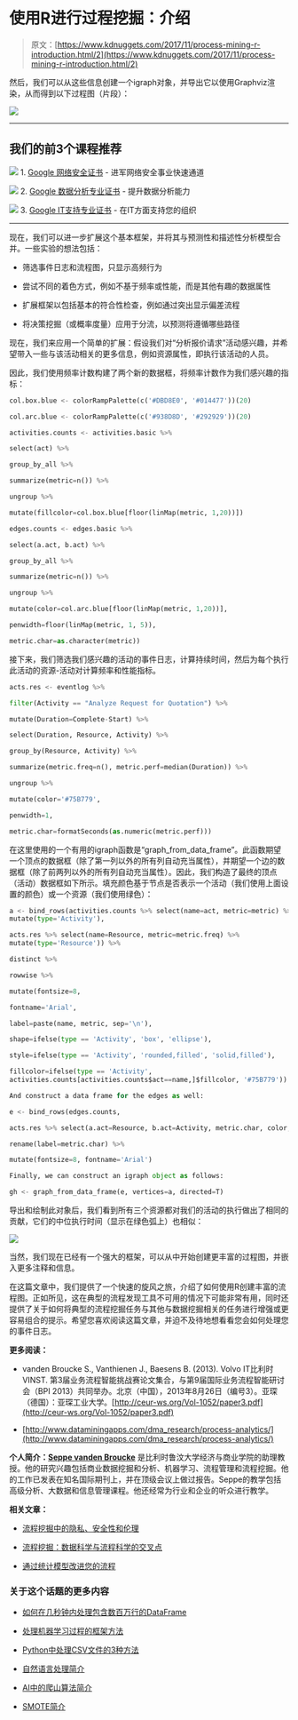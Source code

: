 # 使用R进行过程挖掘：介绍

> 原文：[https://www.kdnuggets.com/2017/11/process-mining-r-introduction.html/2](https://www.kdnuggets.com/2017/11/process-mining-r-introduction.html/2)

然后，我们可以从这些信息创建一个igraph对象，并导出它以使用Graphviz渲染，从而得到以下过程图（片段）：

![](../Images/9c345ba368aa3995a51390fa9649ced0.png)

* * *

## 我们的前3个课程推荐

![](../Images/0244c01ba9267c002ef39d4907e0b8fb.png) 1\. [Google 网络安全证书](https://www.kdnuggets.com/google-cybersecurity) - 进军网络安全事业快速通道

![](../Images/e225c49c3c91745821c8c0368bf04711.png) 2\. [Google 数据分析专业证书](https://www.kdnuggets.com/google-data-analytics) - 提升数据分析能力

![](../Images/0244c01ba9267c002ef39d4907e0b8fb.png) 3\. [Google IT支持专业证书](https://www.kdnuggets.com/google-itsupport) - 在IT方面支持您的组织

* * *

现在，我们可以进一步扩展这个基本框架，并将其与预测性和描述性分析模型合并。一些实验的想法包括：

+   筛选事件日志和流程图，只显示高频行为

+   尝试不同的着色方式，例如不基于频率或性能，而是其他有趣的数据属性

+   扩展框架以包括基本的符合性检查，例如通过突出显示偏差流程

+   将决策挖掘（或概率度量）应用于分流，以预测将遵循哪些路径

现在，我们来应用一个简单的扩展：假设我们对“分析报价请求”活动感兴趣，并希望带入一些与该活动相关的更多信息，例如资源属性，即执行该活动的人员。

因此，我们使用频率计数构建了两个新的数据框，将频率计数作为我们感兴趣的指标：

```py
col.box.blue <- colorRampPalette(c('#DBD8E0', '#014477'))(20)

col.arc.blue <- colorRampPalette(c('#938D8D', '#292929'))(20)

activities.counts <- activities.basic %>%

select(act) %>%

group_by_all %>%

summarize(metric=n()) %>%

ungroup %>%

mutate(fillcolor=col.box.blue[floor(linMap(metric, 1,20))])

edges.counts <- edges.basic %>%

select(a.act, b.act) %>%

group_by_all %>%

summarize(metric=n()) %>%

ungroup %>%

mutate(color=col.arc.blue[floor(linMap(metric, 1,20))],

penwidth=floor(linMap(metric, 1, 5)),

metric.char=as.character(metric))

```

接下来，我们筛选我们感兴趣的活动的事件日志，计算持续时间，然后为每个执行此活动的资源-活动对计算频率和性能指标。

```py
acts.res <- eventlog %>%

filter(Activity == "Analyze Request for Quotation") %>%

mutate(Duration=Complete-Start) %>%

select(Duration, Resource, Activity) %>%

group_by(Resource, Activity) %>%

summarize(metric.freq=n(), metric.perf=median(Duration)) %>%

ungroup %>%

mutate(color='#75B779',

penwidth=1,

metric.char=formatSeconds(as.numeric(metric.perf)))

```

在这里使用的一个有用的igraph函数是“graph_from_data_frame”。此函数期望一个顶点的数据框（除了第一列以外的所有列自动充当属性），并期望一个边的数据框（除了前两列以外的所有列自动充当属性）。因此，我们构造了最终的顶点（活动）数据框如下所示。填充颜色基于节点是否表示一个活动（我们使用上面设置的颜色）或一个资源（我们使用绿色）：

```py
a <- bind_rows(activities.counts %>% select(name=act, metric=metric) %>%
mutate(type='Activity'),

acts.res %>% select(name=Resource, metric=metric.freq) %>% 
mutate(type='Resource')) %>%

distinct %>%

rowwise %>%

mutate(fontsize=8,

fontname='Arial',

label=paste(name, metric, sep='\n'),

shape=ifelse(type == 'Activity', 'box', 'ellipse'),

style=ifelse(type == 'Activity', 'rounded,filled', 'solid,filled'),

fillcolor=ifelse(type == 'Activity',
activities.counts[activities.counts$act==name,]$fillcolor, '#75B779'))

And construct a data frame for the edges as well:

e <- bind_rows(edges.counts,

acts.res %>% select(a.act=Resource, b.act=Activity, metric.char, color, penwidth)) %>%

rename(label=metric.char) %>%

mutate(fontsize=8, fontname='Arial')

Finally, we can construct an igraph object as follows:

gh <- graph_from_data_frame(e, vertices=a, directed=T)

```

导出和绘制此对象后，我们看到所有三个资源都对我们的活动的执行做出了相同的贡献，它们的中位执行时间（显示在绿色弧上）也相似：

![](../Images/f5c4bac2dc25a04937358e1b8198c1aa.png)

当然，我们现在已经有一个强大的框架，可以从中开始创建更丰富的过程图，并嵌入更多注释和信息。

在这篇文章中，我们提供了一个快速的旋风之旅，介绍了如何使用R创建丰富的流程图。正如所见，这在典型的流程发现工具不可用的情况下可能非常有用，同时还提供了关于如何将典型的流程挖掘任务与其他与数据挖掘相关的任务进行增强或更容易组合的提示。希望您喜欢阅读这篇文章，并迫不及待地想看看您会如何处理您的事件日志。

**更多阅读：**

+   vanden Broucke S., Vanthienen J., Baesens B. (2013). Volvo IT比利时 VINST. 第3届业务流程智能挑战赛论文集合，与第9届国际业务流程智能研讨会（BPI 2013）共同举办。北京（中国），2013年8月26日（编号3）。亚琛（德国）：亚琛工业大学。[http://ceur-ws.org/Vol-1052/paper3.pdf](http://ceur-ws.org/Vol-1052/paper3.pdf)

+   [http://www.dataminingapps.com/dma_research/process-analytics/](http://www.dataminingapps.com/dma_research/process-analytics/)

**个人简介：[Seppe vanden Broucke](https://www.seppe.net)** 是比利时鲁汶大学经济与商业学院的助理教授。他的研究兴趣包括商业数据挖掘和分析、机器学习、流程管理和流程挖掘。他的工作已发表在知名国际期刊上，并在顶级会议上做过报告。Seppe的教学包括高级分析、大数据和信息管理课程。他还经常为行业和企业的听众进行教学。

**相关文章：**

+   [流程挖掘中的隐私、安全性和伦理](/2016/12/privacy-security-ethics-process-mining.html)

+   [流程挖掘：数据科学与流程科学的交叉点](/2016/11/process-mining-coursera-course.html)

+   [通过统计模型改进您的流程](/2016/05/jmp-improve-processes-statistical-models.html)

### 关于这个话题的更多内容

+   [如何在几秒钟内处理包含数百万行的DataFrame](https://www.kdnuggets.com/2022/01/process-dataframe-millions-rows-seconds.html)

+   [处理机器学习过程的框架方法](https://www.kdnuggets.com/2018/05/general-approaches-machine-learning-process.html)

+   [Python中处理CSV文件的3种方法](https://www.kdnuggets.com/2022/10/3-ways-process-csv-files-python.html)

+   [自然语言处理简介](https://www.kdnuggets.com/2022/06/gentle-introduction-natural-language-processing.html)

+   [AI中的爬山算法简介](https://www.kdnuggets.com/2022/07/introduction-hill-climbing-algorithm-ai.html)

+   [SMOTE简介](https://www.kdnuggets.com/2022/11/introduction-smote.html)
